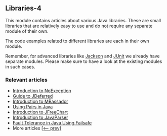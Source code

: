 ## Libraries-4

This module contains articles about various Java libraries. 
These are small libraries that are relatively easy to use and do not require any separate module of their own.

The code examples related to different libraries are each in their own module.

Remember, for advanced libraries like [Jackson](/jackson) and [JUnit](/testing-modules) we already have separate modules. Please make sure to have a look at the existing modules in such cases.

### Relevant articles
- [Introduction to NoException](https://www.baeldung.com/no-exception)
- [Guide to JDeferred](https://www.baeldung.com/jdeferred)
- [Introduction to MBassador](https://www.baeldung.com/mbassador)
- [Using Pairs in Java](https://www.baeldung.com/java-pairs)
- [Introduction to JFreeChart](https://www.baeldung.com/jfreechart-visualize-data)
- [Introduction to JavaParser](https://www.baeldung.com/javaparser)
- [Fault Tolerance in Java Using Failsafe](https://www.baeldung.com/java-failsafe-fault-tolerance)
- More articles [[<-- prev]](/libraries-3)
